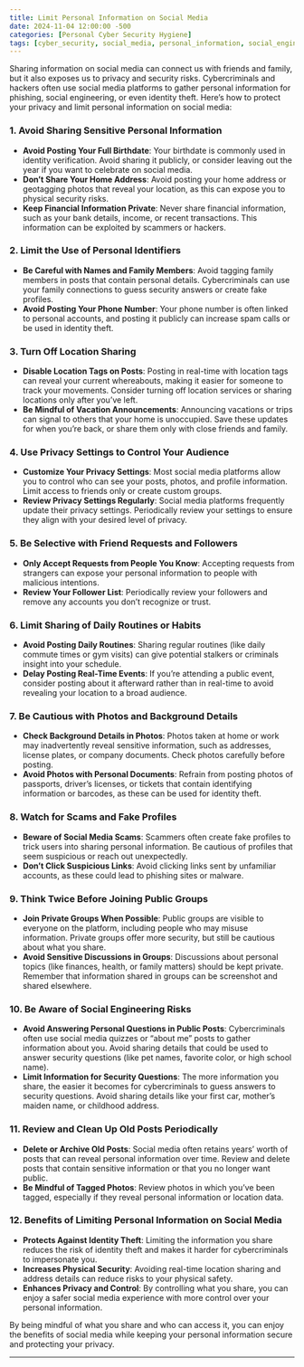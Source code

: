 ```yaml
---
title: Limit Personal Information on Social Media
date: 2024-11-04 12:00:00 -500
categories: [Personal Cyber Security Hygiene]
tags: [cyber_security, social_media, personal_information, social_engineering]
---
```


Sharing information on social media can connect us with friends and family, but it also exposes us to privacy and security risks. Cybercriminals and hackers often use social media platforms to gather personal information for phishing, social engineering, or even identity theft. Here’s how to protect your privacy and limit personal information on social media:

### 1. Avoid Sharing Sensitive Personal Information
   - **Avoid Posting Your Full Birthdate**: Your birthdate is commonly used in identity verification. Avoid sharing it publicly, or consider leaving out the year if you want to celebrate on social media.
   - **Don’t Share Your Home Address**: Avoid posting your home address or geotagging photos that reveal your location, as this can expose you to physical security risks.
   - **Keep Financial Information Private**: Never share financial information, such as your bank details, income, or recent transactions. This information can be exploited by scammers or hackers.

### 2. Limit the Use of Personal Identifiers
   - **Be Careful with Names and Family Members**: Avoid tagging family members in posts that contain personal details. Cybercriminals can use your family connections to guess security answers or create fake profiles.
   - **Avoid Posting Your Phone Number**: Your phone number is often linked to personal accounts, and posting it publicly can increase spam calls or be used in identity theft.

### 3. Turn Off Location Sharing
   - **Disable Location Tags on Posts**: Posting in real-time with location tags can reveal your current whereabouts, making it easier for someone to track your movements. Consider turning off location services or sharing locations only after you’ve left.
   - **Be Mindful of Vacation Announcements**: Announcing vacations or trips can signal to others that your home is unoccupied. Save these updates for when you’re back, or share them only with close friends and family.

### 4. Use Privacy Settings to Control Your Audience
   - **Customize Your Privacy Settings**: Most social media platforms allow you to control who can see your posts, photos, and profile information. Limit access to friends only or create custom groups.
   - **Review Privacy Settings Regularly**: Social media platforms frequently update their privacy settings. Periodically review your settings to ensure they align with your desired level of privacy.

### 5. Be Selective with Friend Requests and Followers
   - **Only Accept Requests from People You Know**: Accepting requests from strangers can expose your personal information to people with malicious intentions.
   - **Review Your Follower List**: Periodically review your followers and remove any accounts you don’t recognize or trust.

### 6. Limit Sharing of Daily Routines or Habits
   - **Avoid Posting Daily Routines**: Sharing regular routines (like daily commute times or gym visits) can give potential stalkers or criminals insight into your schedule.
   - **Delay Posting Real-Time Events**: If you’re attending a public event, consider posting about it afterward rather than in real-time to avoid revealing your location to a broad audience.

### 7. Be Cautious with Photos and Background Details
   - **Check Background Details in Photos**: Photos taken at home or work may inadvertently reveal sensitive information, such as addresses, license plates, or company documents. Check photos carefully before posting.
   - **Avoid Photos with Personal Documents**: Refrain from posting photos of passports, driver’s licenses, or tickets that contain identifying information or barcodes, as these can be used for identity theft.

### 8. Watch for Scams and Fake Profiles
   - **Beware of Social Media Scams**: Scammers often create fake profiles to trick users into sharing personal information. Be cautious of profiles that seem suspicious or reach out unexpectedly.
   - **Don’t Click Suspicious Links**: Avoid clicking links sent by unfamiliar accounts, as these could lead to phishing sites or malware.

### 9. Think Twice Before Joining Public Groups
   - **Join Private Groups When Possible**: Public groups are visible to everyone on the platform, including people who may misuse information. Private groups offer more security, but still be cautious about what you share.
   - **Avoid Sensitive Discussions in Groups**: Discussions about personal topics (like finances, health, or family matters) should be kept private. Remember that information shared in groups can be screenshot and shared elsewhere.

### 10. Be Aware of Social Engineering Risks
   - **Avoid Answering Personal Questions in Public Posts**: Cybercriminals often use social media quizzes or “about me” posts to gather information about you. Avoid sharing details that could be used to answer security questions (like pet names, favorite color, or high school name).
   - **Limit Information for Security Questions**: The more information you share, the easier it becomes for cybercriminals to guess answers to security questions. Avoid sharing details like your first car, mother’s maiden name, or childhood address.

### 11. Review and Clean Up Old Posts Periodically
   - **Delete or Archive Old Posts**: Social media often retains years’ worth of posts that can reveal personal information over time. Review and delete posts that contain sensitive information or that you no longer want public.
   - **Be Mindful of Tagged Photos**: Review photos in which you’ve been tagged, especially if they reveal personal information or location data.

### 12. Benefits of Limiting Personal Information on Social Media
   - **Protects Against Identity Theft**: Limiting the information you share reduces the risk of identity theft and makes it harder for cybercriminals to impersonate you.
   - **Increases Physical Security**: Avoiding real-time location sharing and address details can reduce risks to your physical safety.
   - **Enhances Privacy and Control**: By controlling what you share, you can enjoy a safer social media experience with more control over your personal information.

By being mindful of what you share and who can access it, you can enjoy the benefits of social media while keeping your personal information secure and protecting your privacy.

---